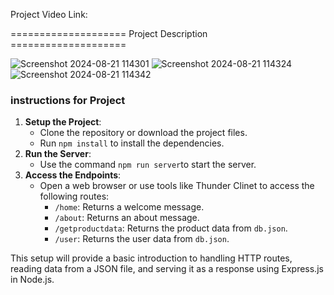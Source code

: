 Project Video Link:  

==================== Project Description ====================

![Screenshot 2024-08-21 114301](https://github.com/user-attachments/assets/a2da749a-492f-46f2-acae-06d806183aa2)
![Screenshot 2024-08-21 114324](https://github.com/user-attachments/assets/9fc91b52-b2e4-46d2-b0c7-a448ddec4823)
![Screenshot 2024-08-21 114342](https://github.com/user-attachments/assets/3508e9cd-0cba-4d53-9cfa-ea03067bcd4e)


### instructions for Project

1. **Setup the Project**:
    - Clone the repository or download the project files.
    - Run `npm install` to install the dependencies.
2. **Run the Server**:
    - Use the command `npm run server`to start the server.
3. **Access the Endpoints**:
    - Open a web browser or use tools like Thunder Clinet to access the following routes:
        - `/home`: Returns a welcome message.
        - `/about`: Returns an about message.
        - `/getproductdata`: Returns the product data from `db.json`.
        - `/user`: Returns the user data from `db.json`.

This setup will provide a basic introduction to handling HTTP routes, reading data from a JSON file, and serving it as a response using Express.js in Node.js.
